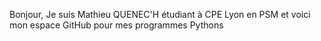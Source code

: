 Bonjour,
Je suis Mathieu QUENEC'H étudiant à CPE Lyon en PSM 
et voici mon espace GitHub pour mes programmes Pythons
